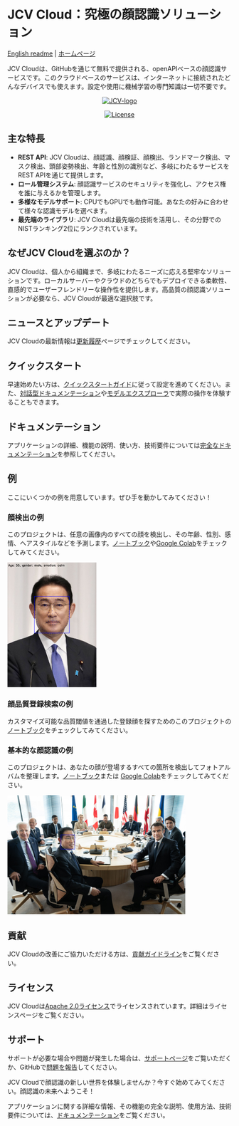 # JCV Cloud：究極の顔認識ソリューション

[English readme](README.md) | [ホームページ](https://www.japancv.co.jp/)

JCV Cloudは、GitHubを通じて無料で提供される、openAPIベースの顔認識サービスです。このクラウドベースのサービスは、インターネットに接続されたどんなデバイスでも使えます。設定や使用に機械学習の専門知識は一切不要です。

<p align="center">
    <a target="_blank" href="https://cloud.japancv.co.jp/en/signin">
        <img src="https://www.japancv.co.jp/wp/wp-content/themes/japancv/assets/images/company/img_03.png" alt="JCV-logo" height="250px"/>
    </a>
</p>

<p align="center">
  <a href="https://www.apache.org/licenses/LICENSE-2.0">
    <img src="https://img.shields.io/badge/license-Apache2.0-green" alt="License" />
  </a>
</p>

## 主な特長

- **REST API**: JCV Cloudは、顔認識、顔検証、顔検出、ランドマーク検出、マスク検出、頭部姿勢検出、年齢と性別の識別など、多岐にわたるサービスをREST APIを通じて提供します。
- **ロール管理システム**: 顔認識サービスのセキュリティを強化し、アクセス権を誰に与えるかを管理します。
- **多様なモデルサポート**: CPUでもGPUでも動作可能。あなたの好みに合わせて様々な認識モデルを選べます。
- **最先端のライブラリ**: JCV Cloudは最先端の技術を活用し、その分野でのNISTランキング2位にランクされています。

## なぜJCV Cloudを選ぶのか？

JCV Cloudは、個人から組織まで、多岐にわたるニーズに応える堅牢なソリューションです。ローカルサーバーやクラウドのどちらでもデプロイできる柔軟性、直感的でユーザーフレンドリーな操作性を提供します。高品質の顔認識ソリューションが必要なら、JCV Cloudが最適な選択肢です。

## ニュースとアップデート
JCV Cloudの最新情報は[更新履歴](https://docs.cloud.japancv.co.jp/changelog)ページでチェックしてください。

## クイックスタート
早速始めたい方は、[クイックスタートガイド](docs/QuickStart_Anysee.md)に従って設定を進めてください。また、[対話型ドキュメンテーション](https://docs.cloud.japancv.co.jp/reference/anysee-create-entity)や[モデルエクスプローラ](https://cloud.japancv.co.jp/en/model-explorer/detection)で実際の操作を体験することもできます。

## ドキュメンテーション
アプリケーションの詳細、機能の説明、使い方、技術要件については[完全なドキュメンテーション](https://docs.cloud.japancv.co.jp/docs)を参照してください。

## 例
ここにいくつかの例を用意しています。ぜひ手を動かしてみてください！
### 顔検出の例
このプロジェクトは、任意の画像内のすべての顔を検出し、その年齢、性別、感情、ヘアスタイルなどを予測します。[ノートブック](examples/01_Face_detection_example/face_detection.ipynb)や[Google Colab](https://colab.research.google.com/drive/1MT56jHH0_ZCxvS09-ojF8jiT3eV6Ik_l?usp=sharing)をチェックしてみてください。

<img src="https://github.com/japancv/JCV-Cloud-Face-Recognition/blob/main/examples/01_Face_detection_example/face_detection_example_01.png?raw=true" alt="sample" width="200"/>

### 顔品質登録検索の例
カスタマイズ可能な品質閾値を通過した登録顔を探すためのこのプロジェクトの[ノートブック](examples/02_Face_quality_register_search_example/face_quality_register_search.ipynb)をチェックしてみてください。

### 基本的な顔認識の例
このプロジェクトは、あなたの顔が登場するすべての箇所を検出してフォトアルバムを整理します。[ノートブック](examples/03_%20Face_Recognition_example/face_compare.ipynb)または [Google Colab](https://colab.research.google.com/drive/1AN4chF-8UhVyVLy-jR_U8NUsqfDhAjBd?usp=sharing)をチェックしてみてください。

<img src="https://github.com/japancv/JCV-Cloud-Face-Recognition/blob/main/examples/03_%20Face_Recognition_example/compared_1.jpg?raw=true" alt="sample" width="400"/>

## 貢献
JCV Cloudの改善にご協力いただける方は、[貢献ガイドライン](docs/Contribution_guidelines.md)をご覧ください。

## ライセンス
JCV Cloudは[Apache 2.0ライセンス](https://www.apache.org/licenses/LICENSE-2.0.html)でライセンスされています。詳細はライセンスページをご覧ください。

## サポート
サポートが必要な場合や問題が発生した場合は、[サポートページ](https://docs.cloud.japancv.co.jp/docs/anysee-faq#q3-how-can-i-contact-support)をご覧いただくか、GitHubで[問題を報告](https://github.com/japancv/JCV-Cloud-Face-Recognition/issues)してください。

JCV Cloudで顔認識の新しい世界を体験しませんか？今すぐ始めてみてください。顔認識の未来へようこそ！

アプリケーションに関する詳細な情報、その機能の完全な説明、使用方法、技術要件については、[ドキュメンテーション](https://docs.cloud.japancv.co.jp/docs)をご覧ください。